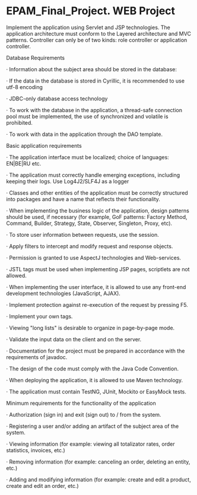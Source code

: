 # EPAM_Final_Project. WEB Project

Implement the application using Servlet and JSP technologies.
 The application architecture must conform to the Layered architecture and MVC patterns. Controller can only be of two kinds: role controller or application controller.


Database Requirements


· Information about the subject area should be stored in the database:

· If the data in the database is stored in Cyrillic, it is recommended to use utf-8 encoding

· JDBC-only database access technology

· To work with the database in the application, a thread-safe connection pool must be implemented, the use of synchronized and volatile is prohibited.

· To work with data in the application through the DAO template.


Basic application requirements


· The application interface must be localized; choice of languages: EN|BE|RU etc.

· The application must correctly handle emerging exceptions, including keeping their logs. Use Log4J2/SLF4J as a logger

· Classes and other entities of the application must be correctly structured into packages and have a name that reflects their functionality.

· When implementing the business logic of the application, design patterns should be used, if necessary (for example, GoF patterns: Factory Method, Command, Builder, 
Strategy, State, Observer, Singleton, Proxy, etc).

· To store user information between requests, use the session.

· Apply filters to intercept and modify request and response objects.

· Permission is granted to use AspectJ technologies and Web-services.

· JSTL tags must be used when implementing JSP pages, scriptlets are not allowed.

· When implementing the user interface, it is allowed to use any front-end development technologies (JavaScript, AJAX).

· Implement protection against re-execution of the request by pressing F5.

· Implement your own tags.

· Viewing "long lists" is desirable to organize in page-by-page mode.

· Validate the input data on the client and on the server.

· Documentation for the project must be prepared in accordance with the requirements of javadoc.

· The design of the code must comply with the Java Code Convention.

· When deploying the application, it is allowed to use Maven technology.

· The application must contain TestNG, JUnit, Mockito or EasyMock tests.


Minimum requirements for the functionality of the application


· Authorization (sign in) and exit (sign out) to / from the system.

· Registering a user and/or adding an artifact of the subject area of the system.

· Viewing information (for example: viewing all totalizator rates, order statistics, invoices, etc.)

· Removing information (for example: canceling an order, deleting an entity, etc.)

· Adding and modifying information (for example: create and edit a product, create and edit an order, etc.)


